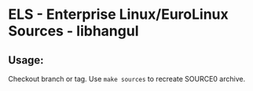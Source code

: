 # ELS - Enterprise Linux/EuroLinux Sources - libhangul
 
## Usage:
  Checkout branch or tag. Use `make sources` to recreate  SOURCE0 archive.
